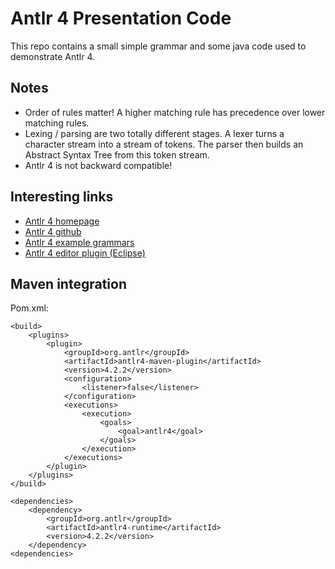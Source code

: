 Antlr 4 Presentation Code
=========================

This repo contains a small simple grammar and some java code used to demonstrate Antlr 4.


Notes
-----
* Order of rules matter! A higher matching rule has precedence over lower matching rules.
* Lexing / parsing are two totally different stages. A lexer turns a character stream into a stream of tokens. The parser then builds an Abstract Syntax Tree from this token stream.
* Antlr 4 is not backward compatible! 


Interesting links
-----------------
* [Antlr 4 homepage](http://www.antlr.org/)
* [Antlr 4 github](https://github.com/antlr/antlr4)
* [Antlr 4 example grammars](https://github.com/antlr/grammars-v4)
* [Antlr 4 editor plugin (Eclipse)](https://github.com/jknack/antlr4ide)

Maven integration
-----------------
Pom.xml:

    <build>
        <plugins>
            <plugin>
                <groupId>org.antlr</groupId>
                <artifactId>antlr4-maven-plugin</artifactId>
                <version>4.2.2</version>
                <configuration>
                    <listener>false</listener>
                </configuration>
                <executions>
                    <execution>
                        <goals>
                            <goal>antlr4</goal>
                        </goals>
                    </execution>
                </executions>
            </plugin>
        </plugins>
    </build>

    <dependencies>
        <dependency>
            <groupId>org.antlr</groupId>
            <artifactId>antlr4-runtime</artifactId>
            <version>4.2.2</version>
        </dependency>
    <dependencies>


